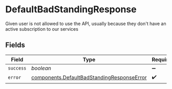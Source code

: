 # DefaultBadStandingResponse

Given user is not allowed to use the API, usually because they don't have an active subscription to our services


## Fields

| Field                                                                                                    | Type                                                                                                     | Required                                                                                                 | Description                                                                                              |
| -------------------------------------------------------------------------------------------------------- | -------------------------------------------------------------------------------------------------------- | -------------------------------------------------------------------------------------------------------- | -------------------------------------------------------------------------------------------------------- |
| `success`                                                                                                | *boolean*                                                                                                | :heavy_minus_sign:                                                                                       | N/A                                                                                                      |
| `error`                                                                                                  | [components.DefaultBadStandingResponseError](../../models/components/defaultbadstandingresponseerror.md) | :heavy_check_mark:                                                                                       | N/A                                                                                                      |